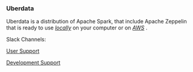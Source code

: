 ### Uberdata
Uberdata is a distribution of Apache Spark, that include Apache Zeppelin that is ready to use _[locally](readmeLocal.md)_ on your computer or on  _[AWS](readmeAws.md)_ .

Slack Channels:

[User Support](https://uberdata.slack.com/messages/user)

[Development Support](https://uberdata.slack.com/messages/dev)

